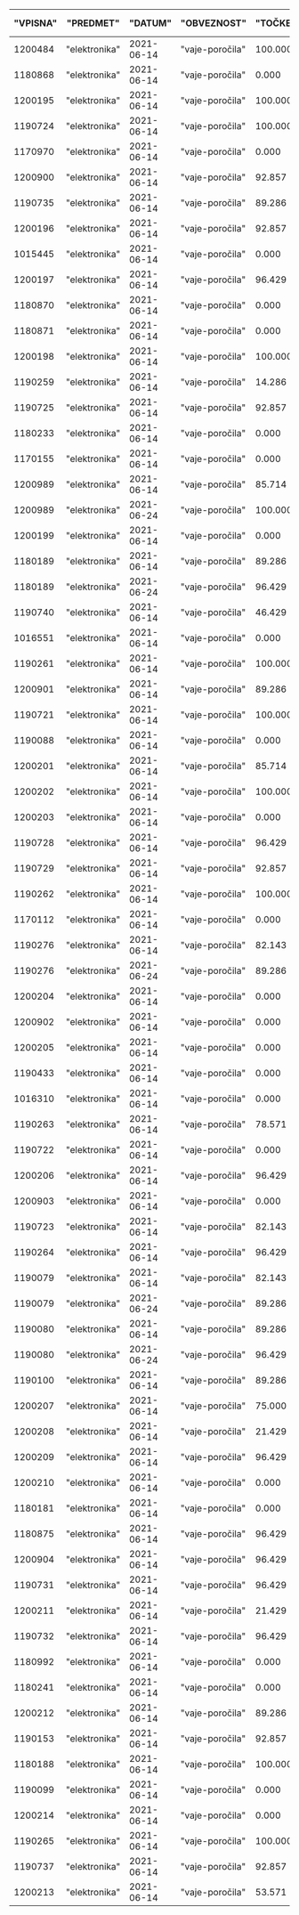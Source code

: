 | "VPISNA" | "PREDMET" | "DATUM" | "OBVEZNOST" | "TOČKE" | "OCENA [%]" |
|---|---|---|---|---|---|
| 1200484 | "elektronika" | 2021-06-14 | "vaje-poročila" | 100.000 | 100.0 |
| 1180868 | "elektronika" | 2021-06-14 | "vaje-poročila" | 0.000 | 0.0 |
| 1200195 | "elektronika" | 2021-06-14 | "vaje-poročila" | 100.000 | 100.0 |
| 1190724 | "elektronika" | 2021-06-14 | "vaje-poročila" | 100.000 | 100.0 |
| 1170970 | "elektronika" | 2021-06-14 | "vaje-poročila" | 0.000 | 0.0 |
| 1200900 | "elektronika" | 2021-06-14 | "vaje-poročila" | 92.857 | 93.0 |
| 1190735 | "elektronika" | 2021-06-14 | "vaje-poročila" | 89.286 | 89.0 |
| 1200196 | "elektronika" | 2021-06-14 | "vaje-poročila" | 92.857 | 93.0 |
| 1015445 | "elektronika" | 2021-06-14 | "vaje-poročila" | 0.000 | 0.0 |
| 1200197 | "elektronika" | 2021-06-14 | "vaje-poročila" | 96.429 | 96.0 |
| 1180870 | "elektronika" | 2021-06-14 | "vaje-poročila" | 0.000 | 0.0 |
| 1180871 | "elektronika" | 2021-06-14 | "vaje-poročila" | 0.000 | 0.0 |
| 1200198 | "elektronika" | 2021-06-14 | "vaje-poročila" | 100.000 | 100.0 |
| 1190259 | "elektronika" | 2021-06-14 | "vaje-poročila" | 14.286 | -14.0 |
| 1190725 | "elektronika" | 2021-06-14 | "vaje-poročila" | 92.857 | 93.0 |
| 1180233 | "elektronika" | 2021-06-14 | "vaje-poročila" | 0.000 | 0.0 |
| 1170155 | "elektronika" | 2021-06-14 | "vaje-poročila" | 0.000 | 0.0 |
| 1200989 | "elektronika" | 2021-06-14 | "vaje-poročila" | 85.714 | -86.0 |
| 1200989 | "elektronika" | 2021-06-24 | "vaje-poročila" | 100.000 | 100.0 |
| 1200199 | "elektronika" | 2021-06-14 | "vaje-poročila" | 0.000 | 0.0 |
| 1180189 | "elektronika" | 2021-06-14 | "vaje-poročila" | 89.286 | -89.0 |
| 1180189 | "elektronika" | 2021-06-24 | "vaje-poročila" | 96.429 | 96.0 |
| 1190740 | "elektronika" | 2021-06-14 | "vaje-poročila" | 46.429 | -46.0 |
| 1016551 | "elektronika" | 2021-06-14 | "vaje-poročila" | 0.000 | 0.0 |
| 1190261 | "elektronika" | 2021-06-14 | "vaje-poročila" | 100.000 | 100.0 |
| 1200901 | "elektronika" | 2021-06-14 | "vaje-poročila" | 89.286 | 89.0 |
| 1190721 | "elektronika" | 2021-06-14 | "vaje-poročila" | 100.000 | 100.0 |
| 1190088 | "elektronika" | 2021-06-14 | "vaje-poročila" | 0.000 | 0.0 |
| 1200201 | "elektronika" | 2021-06-14 | "vaje-poročila" | 85.714 | 86.0 |
| 1200202 | "elektronika" | 2021-06-14 | "vaje-poročila" | 100.000 | 100.0 |
| 1200203 | "elektronika" | 2021-06-14 | "vaje-poročila" | 0.000 | 0.0 |
| 1190728 | "elektronika" | 2021-06-14 | "vaje-poročila" | 96.429 | 96.0 |
| 1190729 | "elektronika" | 2021-06-14 | "vaje-poročila" | 92.857 | 93.0 |
| 1190262 | "elektronika" | 2021-06-14 | "vaje-poročila" | 100.000 | 100.0 |
| 1170112 | "elektronika" | 2021-06-14 | "vaje-poročila" | 0.000 | 0.0 |
| 1190276 | "elektronika" | 2021-06-14 | "vaje-poročila" | 82.143 | -82.0 |
| 1190276 | "elektronika" | 2021-06-24 | "vaje-poročila" | 89.286 | 89.0 |
| 1200204 | "elektronika" | 2021-06-14 | "vaje-poročila" | 0.000 | 0.0 |
| 1200902 | "elektronika" | 2021-06-14 | "vaje-poročila" | 0.000 | 0.0 |
| 1200205 | "elektronika" | 2021-06-14 | "vaje-poročila" | 0.000 | 0.0 |
| 1190433 | "elektronika" | 2021-06-14 | "vaje-poročila" | 0.000 | 0.0 |
| 1016310 | "elektronika" | 2021-06-14 | "vaje-poročila" | 0.000 | 0.0 |
| 1190263 | "elektronika" | 2021-06-14 | "vaje-poročila" | 78.571 | -79.0 |
| 1190722 | "elektronika" | 2021-06-14 | "vaje-poročila" | 0.000 | 0.0 |
| 1200206 | "elektronika" | 2021-06-14 | "vaje-poročila" | 96.429 | 96.0 |
| 1200903 | "elektronika" | 2021-06-14 | "vaje-poročila" | 0.000 | 0.0 |
| 1190723 | "elektronika" | 2021-06-14 | "vaje-poročila" | 82.143 | 82.0 |
| 1190264 | "elektronika" | 2021-06-14 | "vaje-poročila" | 96.429 | 96.0 |
| 1190079 | "elektronika" | 2021-06-14 | "vaje-poročila" | 82.143 | -82.0 |
| 1190079 | "elektronika" | 2021-06-24 | "vaje-poročila" | 89.286 | 89.0 |
| 1190080 | "elektronika" | 2021-06-14 | "vaje-poročila" | 89.286 | -89.0 |
| 1190080 | "elektronika" | 2021-06-24 | "vaje-poročila" | 96.429 | 96.0 |
| 1190100 | "elektronika" | 2021-06-14 | "vaje-poročila" | 89.286 | 89.0 |
| 1200207 | "elektronika" | 2021-06-14 | "vaje-poročila" | 75.000 | -75.0 |
| 1200208 | "elektronika" | 2021-06-14 | "vaje-poročila" | 21.429 | -21.0 |
| 1200209 | "elektronika" | 2021-06-14 | "vaje-poročila" | 96.429 | 96.0 |
| 1200210 | "elektronika" | 2021-06-14 | "vaje-poročila" | 0.000 | 0.0 |
| 1180181 | "elektronika" | 2021-06-14 | "vaje-poročila" | 0.000 | 0.0 |
| 1180875 | "elektronika" | 2021-06-14 | "vaje-poročila" | 96.429 | 96.0 |
| 1200904 | "elektronika" | 2021-06-14 | "vaje-poročila" | 96.429 | 96.0 |
| 1190731 | "elektronika" | 2021-06-14 | "vaje-poročila" | 96.429 | 96.0 |
| 1200211 | "elektronika" | 2021-06-14 | "vaje-poročila" | 21.429 | -21.0 |
| 1190732 | "elektronika" | 2021-06-14 | "vaje-poročila" | 96.429 | 96.0 |
| 1180992 | "elektronika" | 2021-06-14 | "vaje-poročila" | 0.000 | 0.0 |
| 1180241 | "elektronika" | 2021-06-14 | "vaje-poročila" | 0.000 | 0.0 |
| 1200212 | "elektronika" | 2021-06-14 | "vaje-poročila" | 89.286 | 89.0 |
| 1190153 | "elektronika" | 2021-06-14 | "vaje-poročila" | 92.857 | 93.0 |
| 1180188 | "elektronika" | 2021-06-14 | "vaje-poročila" | 100.000 | 100.0 |
| 1190099 | "elektronika" | 2021-06-14 | "vaje-poročila" | 0.000 | 0.0 |
| 1200214 | "elektronika" | 2021-06-14 | "vaje-poročila" | 0.000 | 0.0 |
| 1190265 | "elektronika" | 2021-06-14 | "vaje-poročila" | 100.000 | 100.0 |
| 1190737 | "elektronika" | 2021-06-14 | "vaje-poročila" | 92.857 | 93.0 |
| 1200213 | "elektronika" | 2021-06-14 | "vaje-poročila" | 53.571 | -54.0 |

